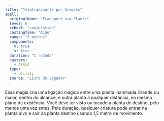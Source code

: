 ```yaml
---
title: "Teletransporte por Árvores"
spell:
  originalName: "Transport via Plants"
  level: 6
  school: "conjuration"
  castingTime: "Ação"
  range: "3 metros"
  components:
    v: true
    s: true
  duration: "1 rodada"
  casters:
    - druid
  type:
    - utility
  source: "Livro do Jogador"
---
```


Essa magia cria uma ligação mágica entre uma planta inanimada Grande ou maior, dentro do alcance, e outra planta a qualquer distância, no mesmo plano de existência. Você deve ter visto ou tocado a planta de destino, pelo menos uma vez antes. Pela duração, qualquer criatura pode entrar na planta alvo e sair da planta destino usando 1,5 metro de movimento.
